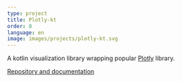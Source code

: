 ```yaml
---
type: project
title: Plotly-kt
order: 8
language: en
image: images/projects/plotly-kt.svg
---
```


A kotlin visualization library wrapping popular [Plotly](https://plotly.com/javascript/) library.

[Repository and documentation](https://github.com/mipt-npm/plotly.kt)